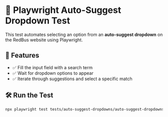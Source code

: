 # 🚀 Playwright Auto-Suggest Dropdown Test

This test automates selecting an option from an **auto-suggest dropdown** on the RedBus website using Playwright.

## 📌 Features

- ✅ Fill the input field with a search term
- ✅ Wait for dropdown options to appear
- ✅ Iterate through suggestions and select a specific match

## 🛠 Run the Test

```sh
npx playwright test tests/auto-suggest-dropdowns/auto-suggest-dropdowns.spec.js --project chromium --headed
```
